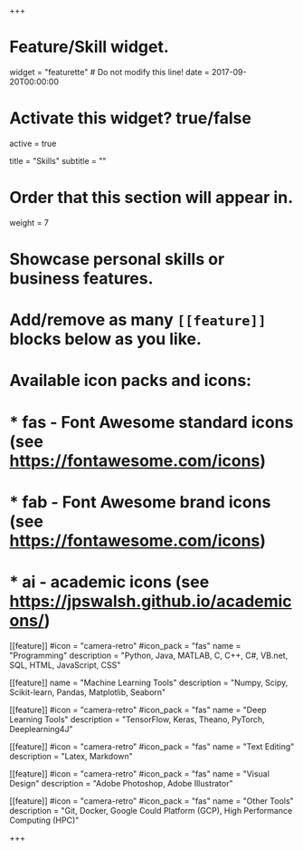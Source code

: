 +++
# Feature/Skill widget.
widget = "featurette"  # Do not modify this line!
date = 2017-09-20T00:00:00

# Activate this widget? true/false
active = true

title = "Skills"
subtitle = ""

# Order that this section will appear in.
weight = 7

# Showcase personal skills or business features.
# 
# Add/remove as many `[[feature]]` blocks below as you like.
# 
# Available icon packs and icons:
# * fas - Font Awesome standard icons (see https://fontawesome.com/icons)
# * fab - Font Awesome brand icons (see https://fontawesome.com/icons)
# * ai - academic icons (see https://jpswalsh.github.io/academicons/)

[[feature]]
  #icon = "camera-retro"
  #icon_pack = "fas"
  name = "Programming"
  description = "Python, Java, MATLAB, C, C++, C#, VB.net, SQL, HTML, JavaScript, CSS"
  
[[feature]]
  name = "Machine Learning Tools"
  description = "Numpy, Scipy, Scikit-learn, Pandas, Matplotlib, Seaborn"  
  
[[feature]]
  #icon = "camera-retro"
  #icon_pack = "fas"
  name = "Deep Learning Tools"
  description = "TensorFlow, Keras, Theano, PyTorch, Deeplearning4J"

[[feature]]
  #icon = "camera-retro"
  #icon_pack = "fas"
  name = "Text Editing"
  description = "Latex, Markdown"

[[feature]]
  #icon = "camera-retro"
  #icon_pack = "fas"
  name = "Visual Design"
  description = "Adobe Photoshop, Adobe Illustrator"

[[feature]]
  #icon = "camera-retro"
  #icon_pack = "fas"
  name = "Other Tools"
  description = "Git, Docker, Google Could Platform (GCP), High Performance Computing (HPC)"

+++
